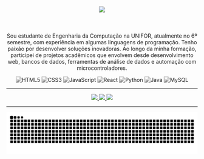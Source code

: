 
<div align="center">
  <img align="center" src="https://raw.githubusercontent.com/PokeAPI/sprites/master/sprites/pokemon/other/showdown/6.gif" width="120">
</div>

#

<div style="display: flex; align-items: center; gap: 20px;">
  <div style="flex: 1;">
    <p align="center">
      Sou estudante de Engenharia da Computação na UNIFOR, atualmente no 6º semestre, com experiência em algumas linguagens de programação.
      Tenho paixão por desenvolver soluções inovadoras. Ao longo da minha formação, participei de projetos acadêmicos que envolvem desde desenvolvimento 
      web, bancos de dados, ferramentas de análise de dados e automação com microcontroladores.
    </p>
  </div>
</div>

<div align="center">
  <img src="https://cdn.jsdelivr.net/gh/devicons/devicon/icons/html5/html5-original.svg" height="40" alt="HTML5" style="filter: grayscale(100%);" />
  <img src="https://cdn.jsdelivr.net/gh/devicons/devicon/icons/css3/css3-original.svg" height="40" alt="CSS3" style="filter: grayscale(100%);" />
  <img src="https://cdn.jsdelivr.net/gh/devicons/devicon/icons/javascript/javascript-original.svg" height="40" alt="JavaScript" style="filter: grayscale(100%);" />
  <img src="https://cdn.jsdelivr.net/gh/devicons/devicon/icons/react/react-original.svg" height="40" alt="React" style="filter: grayscale(100%);" />
  <img src="https://cdn.jsdelivr.net/gh/devicons/devicon/icons/python/python-original.svg" height="40" alt="Python" style="filter: grayscale(100%);" />
  <img src="https://cdn.jsdelivr.net/gh/devicons/devicon/icons/java/java-original.svg" height="40" alt="Java" style="filter: grayscale(100%);" />
  <img src="https://cdn.jsdelivr.net/gh/devicons/devicon/icons/mysql/mysql-original.svg" height="40" alt="MySQL" style="filter: grayscale(100%);" />
</div>


---

<div align="center" padding="5px">
  <a href="https://www.instagram.com/joaoviitorsx/" target="_blank">
    <img src="https://img.shields.io/badge/-Instagram-000?style=for-the-badge&logo=instagram&logoColor=FF00F6&color=black&border=FF00F6">
  </a>
  <a href="https://www.linkedin.com/in/joaoviitorsx/" target="_blank">
    <img src="https://img.shields.io/badge/-LinkedIn-000?style=for-the-badge&logo=linkedin&logoColor=00C2FF&color=black&border=00C2FF">
  </a>
  <a href="joaovitorssilva007@gmail.com" target="_blank">
    <img src="https://img.shields.io/badge/-Email-000?style=for-the-badge&logo=gmail&logoColor=FF0000&color=black&border=FF0000">
  </a>
</div>

---

<picture align="center">
  <source media="(prefers-color-scheme: dark)" srcset="https://raw.githubusercontent.com/joaoviitorsx/joaoviitorsx/output/github-contribution-grid-snake-dark.svg">
  <source media="(prefers-color-scheme: light)" srcset="https://raw.githubusercontent.com/joaoviitorsx/joaoviitorsx/output/github-contribution-grid-snake.svg">
  <img align="center" alt="github contribution grid snake animation" src="https://raw.githubusercontent.com/joaoviitorsx/joaoviitorsx/output/github-contribution-grid-snake.svg">
</picture>
